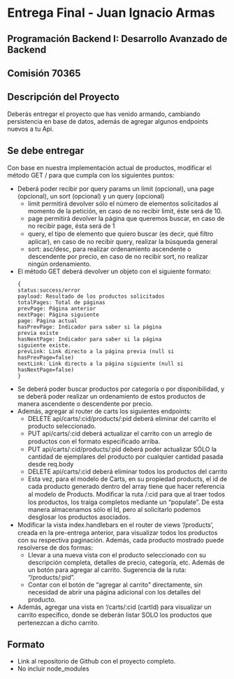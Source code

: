 # Entrega Final - Juan Ignacio Armas

## Programación Backend I: Desarrollo Avanzado de Backend 

## Comisión 70365

## Descripción del Proyecto

Deberás entregar el proyecto que has venido armando, cambiando persistencia en base de datos, además de agregar algunos endpoints nuevos a tu Api.

## Se debe entregar

Con base en nuestra implementación actual de productos, modificar el método GET / para que cumpla con los siguientes puntos:
- Deberá poder recibir por query params un limit (opcional), una page (opcional), un sort (opcional) y un query (opcional)
  - limit permitirá devolver sólo el número de elementos solicitados al momento de la petición, en caso de no recibir limit, éste será de 10.
  - page permitirá devolver la página que queremos buscar, en caso de no recibir page, ésta será de 1
  - query, el tipo de elemento que quiero buscar (es decir, qué ﬁltro aplicar), en caso de no recibir query, realizar la búsqueda general
  - sort: asc/desc, para realizar ordenamiento ascendente o descendente por precio, en caso de no recibir sort, no realizar ningún ordenamiento.
- El método GET deberá devolver un objeto con el siguiente formato:
    ```
    {
    status:success/error
    payload: Resultado de los productos solicitados
    totalPages: Total de páginas
    prevPage: Página anterior
    nextPage: Página siguiente
    page: Página actual
    hasPrevPage: Indicador para saber si la página
    previa existe
    hasNextPage: Indicador para saber si la página
    siguiente existe.
    prevLink: Link directo a la página previa (null si
    hasPrevPage=false)
    nextLink: Link directo a la página siguiente (null si
    hasNextPage=false)
    }
    ```
- Se deberá poder buscar productos por categoría o por disponibilidad, y se deberá poder realizar un ordenamiento de estos productos de manera ascendente o descendente por precio.
- Además, agregar al router de carts los siguientes endpoints:
    - DELETE api/carts/:cid/products/:pid deberá eliminar del carrito el producto seleccionado.
    - PUT api/carts/:cid deberá actualizar el carrito con un arreglo de productos con el formato especiﬁcado arriba.
    - PUT api/carts/:cid/products/:pid deberá poder actualizar SÓLO la cantidad de ejemplares del producto por cualquier cantidad pasada desde req.body
    - DELETE api/carts/:cid deberá eliminar todos los productos del carrito
    - Esta vez, para el modelo de Carts, en su propiedad products, el id de cada producto generado dentro del array tiene que hacer referencia al modelo de Products. Modiﬁcar la ruta /:cid para que al traer todos los productos, los traiga completos mediante un “populate”. De esta manera almacenamos sólo el Id, pero al solicitarlo podemos desglosar los productos asociados.
- Modiﬁcar la vista index.handlebars en el router de views ‘/products’, creada en la pre-entrega anterior, para visualizar todos los productos con su respectiva paginación. Además, cada producto mostrado puede resolverse de dos formas:
  - Llevar a una nueva vista con el producto seleccionado con su descripción completa, detalles de precio, categoría, etc. Además de un botón para agregar al carrito. Sugerencia de la ruta: “/products/:pid”.
  - Contar con el botón de “agregar al carrito” directamente, sin necesidad de abrir una página adicional con los detalles del producto.
- Además, agregar una vista en ‘/carts/:cid (cartId) para visualizar un carrito especíﬁco, donde se deberán listar SOLO los productos que pertenezcan a dicho carrito.

##  Formato
 - Link al repositorio de Github con el proyecto completo.
 - No incluir node_modules
